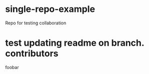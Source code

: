 # single-repo-example
Repo for testing collaboration

test updating readme on branch.
contributors
============
foobar
